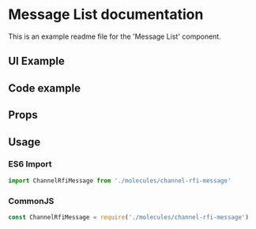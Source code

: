 # Message List documentation

This is an example readme file for the 'Message List' component.

## UI Example

<!-- STORY -->

## Code example

<!-- SOURCE -->

## Props

<!-- PROPS -->

## Usage

### ES6 Import
```js
import ChannelRfiMessage from './molecules/channel-rfi-message'
```

### CommonJS

```js
const ChannelRfiMessage = require('./molecules/channel-rfi-message')
